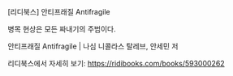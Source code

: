 [리디북스] 안티프래질 Antifragile

병목 현상은 모든 짜내기의 주범이다.

안티프래질 Antifragile | 나심 니콜라스 탈레브, 안세민 저

리디북스에서 자세히 보기: https://ridibooks.com/books/593000262